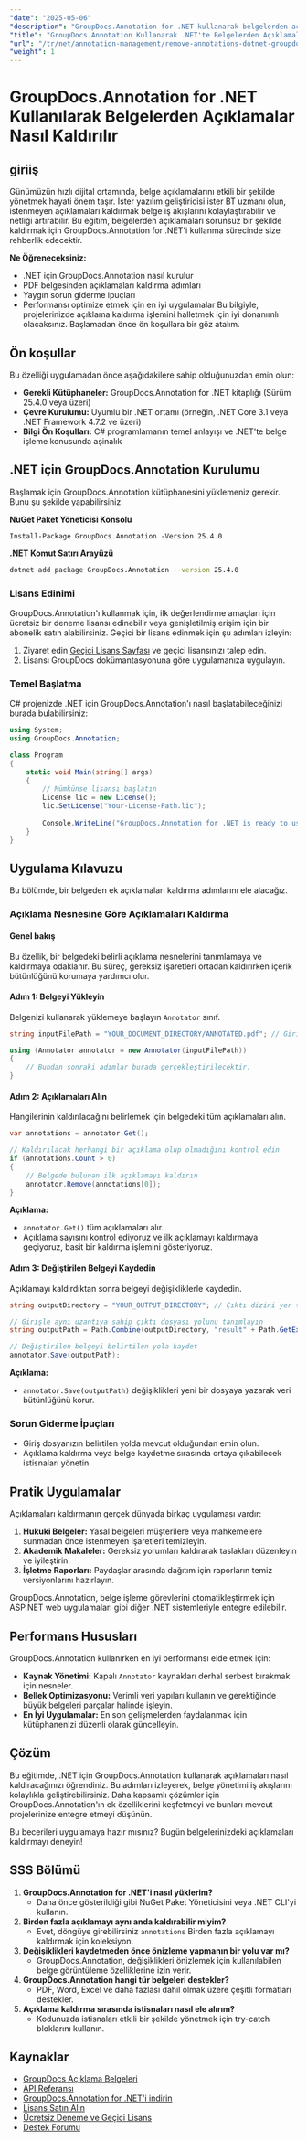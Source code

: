 ```yaml
---
"date": "2025-05-06"
"description": "GroupDocs.Annotation for .NET kullanarak belgelerden açıklamaları etkili bir şekilde nasıl kaldıracağınızı öğrenin. Bu kapsamlı kılavuzla belge iş akışlarınızı kolaylaştırın ve netliği artırın."
"title": "GroupDocs.Annotation Kullanarak .NET'te Belgelerden Açıklamaları Kaldırma"
"url": "/tr/net/annotation-management/remove-annotations-dotnet-groupdocs/"
"weight": 1
---
```


# GroupDocs.Annotation for .NET Kullanılarak Belgelerden Açıklamalar Nasıl Kaldırılır

## giriiş
Günümüzün hızlı dijital ortamında, belge açıklamalarını etkili bir şekilde yönetmek hayati önem taşır. İster yazılım geliştiricisi ister BT uzmanı olun, istenmeyen açıklamaları kaldırmak belge iş akışlarını kolaylaştırabilir ve netliği artırabilir. Bu eğitim, belgelerden açıklamaları sorunsuz bir şekilde kaldırmak için GroupDocs.Annotation for .NET'i kullanma sürecinde size rehberlik edecektir.

**Ne Öğreneceksiniz:**
- .NET için GroupDocs.Annotation nasıl kurulur
- PDF belgesinden açıklamaları kaldırma adımları
- Yaygın sorun giderme ipuçları
- Performansı optimize etmek için en iyi uygulamalar
Bu bilgiyle, projelerinizde açıklama kaldırma işlemini halletmek için iyi donanımlı olacaksınız. Başlamadan önce ön koşullara bir göz atalım.

## Ön koşullar
Bu özelliği uygulamadan önce aşağıdakilere sahip olduğunuzdan emin olun:

- **Gerekli Kütüphaneler:** GroupDocs.Annotation for .NET kitaplığı (Sürüm 25.4.0 veya üzeri)
- **Çevre Kurulumu:** Uyumlu bir .NET ortamı (örneğin, .NET Core 3.1 veya .NET Framework 4.7.2 ve üzeri)
- **Bilgi Ön Koşulları:** C# programlamanın temel anlayışı ve .NET'te belge işleme konusunda aşinalık

## .NET için GroupDocs.Annotation Kurulumu
Başlamak için GroupDocs.Annotation kütüphanesini yüklemeniz gerekir. Bunu şu şekilde yapabilirsiniz:

**NuGet Paket Yöneticisi Konsolu**
```shell
Install-Package GroupDocs.Annotation -Version 25.4.0
```

**.NET Komut Satırı Arayüzü**
```bash
dotnet add package GroupDocs.Annotation --version 25.4.0
```

### Lisans Edinimi
GroupDocs.Annotation'ı kullanmak için, ilk değerlendirme amaçları için ücretsiz bir deneme lisansı edinebilir veya genişletilmiş erişim için bir abonelik satın alabilirsiniz. Geçici bir lisans edinmek için şu adımları izleyin:
1. Ziyaret edin [Geçici Lisans Sayfası](https://purchase.groupdocs.com/temporary-license/) ve geçici lisansınızı talep edin.
2. Lisansı GroupDocs dokümantasyonuna göre uygulamanıza uygulayın.

### Temel Başlatma
C# projenizde .NET için GroupDocs.Annotation'ı nasıl başlatabileceğinizi burada bulabilirsiniz:

```csharp
using System;
using GroupDocs.Annotation;

class Program
{
    static void Main(string[] args)
    {
        // Mümkünse lisansı başlatın
        License lic = new License();
        lic.SetLicense("Your-License-Path.lic");
        
        Console.WriteLine("GroupDocs.Annotation for .NET is ready to use.");
    }
}
```

## Uygulama Kılavuzu
Bu bölümde, bir belgeden ek açıklamaları kaldırma adımlarını ele alacağız.

### Açıklama Nesnesine Göre Açıklamaları Kaldırma
#### Genel bakış
Bu özellik, bir belgedeki belirli açıklama nesnelerini tanımlamaya ve kaldırmaya odaklanır. Bu süreç, gereksiz işaretleri ortadan kaldırırken içerik bütünlüğünü korumaya yardımcı olur.

#### Adım 1: Belgeyi Yükleyin
Belgenizi kullanarak yüklemeye başlayın `Annotator` sınıf.

```csharp
string inputFilePath = "YOUR_DOCUMENT_DIRECTORY/ANNOTATED.pdf"; // Giriş dosyası yolu yer tutucusu

using (Annotator annotator = new Annotator(inputFilePath))
{
    // Bundan sonraki adımlar burada gerçekleştirilecektir.
}
```

#### Adım 2: Açıklamaları Alın
Hangilerinin kaldırılacağını belirlemek için belgedeki tüm açıklamaları alın.

```csharp
var annotations = annotator.Get();

// Kaldırılacak herhangi bir açıklama olup olmadığını kontrol edin
if (annotations.Count > 0)
{
    // Belgede bulunan ilk açıklamayı kaldırın
    annotator.Remove(annotations[0]);
}
```

**Açıklama:**
- `annotator.Get()` tüm açıklamaları alır.
- Açıklama sayısını kontrol ediyoruz ve ilk açıklamayı kaldırmaya geçiyoruz, basit bir kaldırma işlemini gösteriyoruz.

#### Adım 3: Değiştirilen Belgeyi Kaydedin
Açıklamayı kaldırdıktan sonra belgeyi değişikliklerle kaydedin.

```csharp
string outputDirectory = "YOUR_OUTPUT_DIRECTORY"; // Çıktı dizini yer tutucusu

// Girişle aynı uzantıya sahip çıktı dosyası yolunu tanımlayın
string outputPath = Path.Combine(outputDirectory, "result" + Path.GetExtension(inputFilePath));

// Değiştirilen belgeyi belirtilen yola kaydet
annotator.Save(outputPath);
```

**Açıklama:**
- `annotator.Save(outputPath)` değişiklikleri yeni bir dosyaya yazarak veri bütünlüğünü korur.

### Sorun Giderme İpuçları
- Giriş dosyanızın belirtilen yolda mevcut olduğundan emin olun.
- Açıklama kaldırma veya belge kaydetme sırasında ortaya çıkabilecek istisnaları yönetin.
  
## Pratik Uygulamalar
Açıklamaları kaldırmanın gerçek dünyada birkaç uygulaması vardır:

1. **Hukuki Belgeler:** Yasal belgeleri müşterilere veya mahkemelere sunmadan önce istenmeyen işaretleri temizleyin.
2. **Akademik Makaleler:** Gereksiz yorumları kaldırarak taslakları düzenleyin ve iyileştirin.
3. **İşletme Raporları:** Paydaşlar arasında dağıtım için raporların temiz versiyonlarını hazırlayın.

GroupDocs.Annotation, belge işleme görevlerini otomatikleştirmek için ASP.NET web uygulamaları gibi diğer .NET sistemleriyle entegre edilebilir.

## Performans Hususları
GroupDocs.Annotation kullanırken en iyi performansı elde etmek için:
- **Kaynak Yönetimi:** Kapalı `Annotator` kaynakları derhal serbest bırakmak için nesneler.
- **Bellek Optimizasyonu:** Verimli veri yapıları kullanın ve gerektiğinde büyük belgeleri parçalar halinde işleyin.
- **En İyi Uygulamalar:** En son gelişmelerden faydalanmak için kütüphanenizi düzenli olarak güncelleyin.

## Çözüm
Bu eğitimde, .NET için GroupDocs.Annotation kullanarak açıklamaları nasıl kaldıracağınızı öğrendiniz. Bu adımları izleyerek, belge yönetimi iş akışlarını kolaylıkla geliştirebilirsiniz. Daha kapsamlı çözümler için GroupDocs.Annotation'ın ek özelliklerini keşfetmeyi ve bunları mevcut projelerinize entegre etmeyi düşünün.

Bu becerileri uygulamaya hazır mısınız? Bugün belgelerinizdeki açıklamaları kaldırmayı deneyin!

## SSS Bölümü
1. **GroupDocs.Annotation for .NET'i nasıl yüklerim?**
   - Daha önce gösterildiği gibi NuGet Paket Yöneticisini veya .NET CLI'yi kullanın.
2. **Birden fazla açıklamayı aynı anda kaldırabilir miyim?**
   - Evet, döngüye girebilirsiniz `annotations` Birden fazla açıklamayı kaldırmak için koleksiyon.
3. **Değişiklikleri kaydetmeden önce önizleme yapmanın bir yolu var mı?**
   - GroupDocs.Annotation, değişiklikleri önizlemek için kullanılabilen belge görüntüleme özelliklerine izin verir.
4. **GroupDocs.Annotation hangi tür belgeleri destekler?**
   - PDF, Word, Excel ve daha fazlası dahil olmak üzere çeşitli formatları destekler.
5. **Açıklama kaldırma sırasında istisnaları nasıl ele alırım?**
   - Kodunuzda istisnaları etkili bir şekilde yönetmek için try-catch bloklarını kullanın.

## Kaynaklar
- [GroupDocs Açıklama Belgeleri](https://docs.groupdocs.com/annotation/net/)
- [API Referansı](https://reference.groupdocs.com/annotation/net/)
- [GroupDocs.Annotation for .NET'i indirin](https://releases.groupdocs.com/annotation/net/)
- [Lisans Satın Alın](https://purchase.groupdocs.com/buy)
- [Ücretsiz Deneme ve Geçici Lisans](https://releases.groupdocs.com/annotation/net/)
- [Destek Forumu](https://forum.groupdocs.com/c/annotation/)